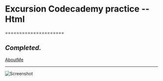 
# Excursion Codecademy practice -- Html
=====================

_Completed._
---------------------------------------------------

[AboutMe](https://github.com/rex28/About-Me)

---------------------------------------------------

![Screenshot](Screenshot%20(10).png)
